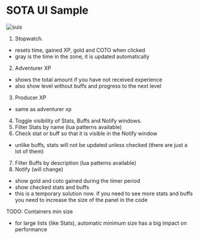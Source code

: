 # SOTA UI Sample

![suis](https://github.com/user-attachments/assets/c7f2c296-987f-4b13-b42a-1954ed923482)
1. Stopwatch.
  - resets time, gained XP, gold and COTO when clicked
  - gray is the time in the zone, it is updated automatically
2. Adventurer XP
  - shows the total amount if you have not received experience
  - also show level without buffs and progress to the next level
3. Producer XP
  - same as adventurer xp
4. Toggle visibility of Stats, Buffs and Notify windows.
5. Filter Stats by name (lua patterns available)
6. Check stat or buff so that it is visible in the Notify window
  - unlike buffs, stats will not be updated unless checked (there are just a lot of them)
7. Filter Buffs by description (lua patterns available)
8. Notify (will change)
  - show gold and coto gained during the timer period
  - show checked stats and buffs
  - this is a temporary solution now. if you need to see more stats and buffs you need to increase the size of the panel in the code

TODO: Containers min size
  - for large lists (like Stats), automatic minimum size has a big impact on performance
